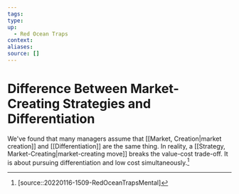 ```yaml
---
tags:
type:
up:
  - Red Ocean Traps
context:
aliases:
source: []
---
```


# Difference Between Market- Creating Strategies and Differentiation

We've found that many managers assume that [[Market, Creation|market creation]] and [[Differentiation]] are the same thing. In reality, a [[Strategy, Market-Creating|market-creating move]] breaks the value-cost trade-off. It is about pursuing differentiation and low cost simultaneously.[^1]

[^1]: [source::20220116-1509-RedOceanTrapsMental]
